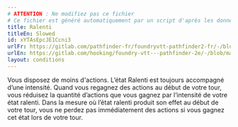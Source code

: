 ```yaml
---
# ATTENTION : Ne modifiez pas ce fichier
# Ce fichier est généré automatiquement par un script d'après les données du module Foundry VTT officiel et de sa traduction
title: Ralenti
titleEn: Slowed
id: xYTAsEpcJE1Ccni3
urlFr: https://gitlab.com/pathfinder-fr/foundryvtt-pathfinder2-fr/-/blob/master/data/conditionitems/xYTAsEpcJE1Ccni3.htm
urlEn: https://gitlab.com/hooking/foundry-vtt---pathfinder-2e/-/blob/master/packs/data/conditionitems.db/slowed.json
layout: conditions
---
```

Vous disposez de moins d'actions. L’état Ralenti est toujours accompagné d’une intensité. Quand vous regagnez des actions au début de votre tour, vous réduisez la quantité d’actions que vous gagnez par l’intensité de votre état ralenti. Dans la mesure où l’état ralenti produit son effet au début de votre tour, vous ne perdez pas immédiatement des actions si vous gagnez cet état lors de votre tour.
